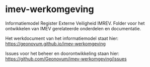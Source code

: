 # imev-werkomgeving
Informatiemodel Register Externe Veiligheid IMREV. Folder voor het ontwikkelen van IMEV gerelateerde onderdelen en documentatie.

Het werkdocument van het informatiemodel staat hier: <https://geonovum.github.io/imev-werkomgeving>

Issues voor het beheer en doorontwikkeling staan hier: https://github.com/Geonovum/imev-werkomgeving/issues
